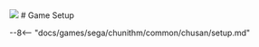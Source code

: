 <img class="header-logo" src="/img/sega/chunithm/newplus/logo.webp">
# Game Setup

--8<-- "docs/games/sega/chunithm/common/chusan/setup.md"
